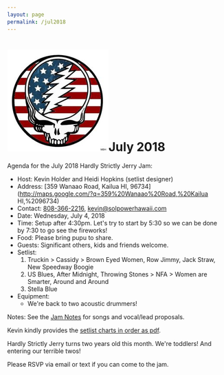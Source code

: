 ```yaml
---
layout: page
permalink: /jul2018
---
```

<h1><img class="ui avatar image" src="/images/july4.jpg">July 2018</h1>

Agenda for the July 2018 Hardly Strictly Jerry Jam:

  * Host: Kevin Holder and Heidi Hopkins (setlist designer)
  * Address: [359 Wanaao Road, Kailua HI, 96734](http://maps.google.com/?q=359%20Wanaao%20Road,%20Kailua HI,%2096734)
  * Contact: [808-366-2216](tel:808-366-2216), [kevin@solpowerhawaii.com](mailto:kevin@solpowerhawaii.com)
  * Date: Wednesday, July 4, 2018
  * Time: Setup after 4:30pm. Let's try to start by 5:30 so we can be done by 7:30 to go see the fireworks!
  * Food: Please bring pupu to share. 
  * Guests: Significant others, kids and friends welcome. 
  * Setlist: 
     1. Truckin > Cassidy > Brown Eyed Women, Row Jimmy, Jack Straw, New Speedway Boogie
     2. US Blues, After Midnight, Throwing Stones > NFA > Women are Smarter, Around and Around
     3. Stella Blue 
  * Equipment: 
    * We're back to two acoustic drummers!

Notes: See the [Jam Notes](http://bit.ly/2LSBr4f) for songs and vocal/lead proposals. 

Kevin kindly provides the [setlist charts in order as pdf](/resources/2018-07-04-setlist.pdf).

Hardly Strictly Jerry turns two years old this month.  We're toddlers!  And entering our terrible twos!

Please RSVP via email or text if you can come to the jam.
